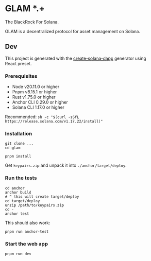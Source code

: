 # GLAM *.+

The BlackRock For Solana.

GLAM is a decentralized protocol for asset management on Solana.

## Dev

This project is generated with the [create-solana-dapp](https://github.com/solana-developers/create-solana-dapp) generator using React preset.

### Prerequisites

- Node v20.11.0 or higher
- Pnpm v8.15.1 or higher
- Rust v1.75.0 or higher
- Anchor CLI 0.29.0 or higher
- Solana CLI 1.17.0 or higher

Recommended:
```sh -c "$(curl -sSfL https://release.solana.com/v1.17.22/install)"```

### Installation

```shell
git clone ...
cd glam

pnpm install
```

Get `keypairs.zip` and unpack it into `./anchor/target/deploy`.

### Run the tests

```shell
cd anchor
anchor build
# ^ this will create target/deploy
cd target/deploy
unzip /path/to/keypairs.zip
cd -
anchor test
```

This should also work:

```shell
pnpm run anchor-test
```

### Start the web app

```shell
pnpm run dev
```
